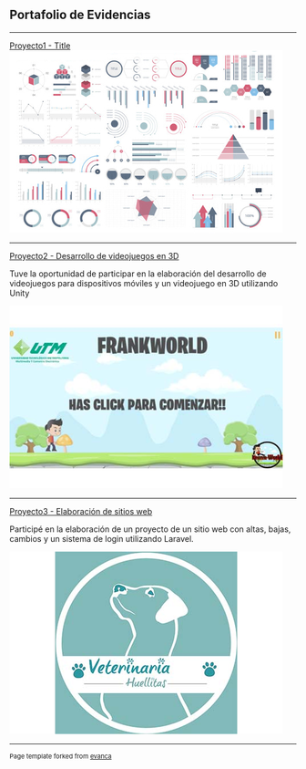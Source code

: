 ## Portafolio de Evidencias

---

[Proyecto1 - Title](http://example.com/)
<img src="images/dummy_thumbnail.jpg?raw=true"/>

---

[Proyecto2 - Desarrollo de
videojuegos en 3D](/DesarrolloVideojuegos/)

Tuve la oportunidad de participar en la elaboración del desarrollo de
videojuegos para dispositivos móviles y un
videojuego en 3D utilizando Unity

<img src="images/Juegos.jpg?raw=true"/>

---
[Proyecto3 - Elaboración de sitios web](/VeterinariaHuellitas/)

Participé en la elaboración de un proyecto de un
sitio web con altas, bajas, cambios y un sistema de
login utilizando Laravel.

<img src="images/Huellitas.jpg?raw=true"/>






---
<p style="font-size:11px">Page template forked from <a href="https://github.com/evanca/quick-portfolio">evanca</a></p>
<!-- Remove above link if you don't want to attibute -->
